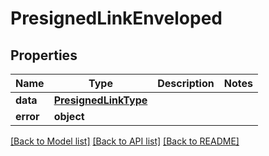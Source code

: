 # PresignedLinkEnveloped

## Properties
Name | Type | Description | Notes
------------ | ------------- | ------------- | -------------
**data** | [**PresignedLinkType**](PresignedLinkType.md) |  | 
**error** | **object** |  | 

[[Back to Model list]](../README.md#documentation-for-models) [[Back to API list]](../README.md#documentation-for-api-endpoints) [[Back to README]](../README.md)


